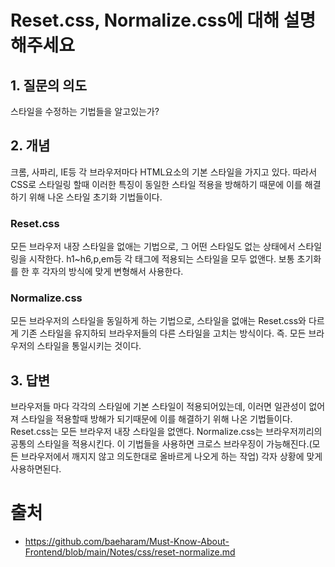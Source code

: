 # Reset.css, Normalize.css에 대해 설명해주세요

## 1. 질문의 의도

스타일을 수정하는 기법들을 알고있는가?

## 2. 개념

크롬, 사파리, IE등 각 브라우저마다 HTML요소의 기본 스타일을 가지고 있다. 따라서 CSS로 스타일링 할때 이러한 특징이 동일한 스타일 적용을 방해하기 때문에 이를 해결하기 위해 나온 스타일 초기화 기법들이다.

### Reset.css

모든 브라우저 내장 스타일을 없애는 기법으로, 그 어떤 스타일도 없는 상태에서 스타일링을 시작한다. h1~h6,p,em등 각 태그에 적용되는 스타일을 모두 없앤다. 보통 초기화를 한 후 각자의 방식에 맞게 변형해서 사용한다.

### Normalize.css

모든 브라우저의 스타일을 동일하게 하는 기법으로, 스타일을 없애는 Reset.css와 다르게 기존 스타일을 유지하되 브라우저들의 다른 스타일을 고치는 방식이다. 즉. 모든 브라우저의 스타일을 통일시키는 것이다.

## 3. 답변

브라우저들 마다 각각의 스타일에 기본 스타일이 적용되어있는데, 이러면 일관성이 없어져 스타일을 적용할때 방해가 되기때문에 이를 해결하기 위해 나온 기법들이다. Reset.css는 모든 브라우저 내장 스타일을 없앤다. Normalize.css는 브라우저끼리의 공통의 스타일을 적용시킨다. 이 기법들을 사용하면 크로스 브라우징이 가능해진다.(모든 브라우저에서 깨지지 않고 의도한대로 올바르게 나오게 하는 작업) 각자 상황에 맞게 사용하면된다.

# 출처

- https://github.com/baeharam/Must-Know-About-Frontend/blob/main/Notes/css/reset-normalize.md
